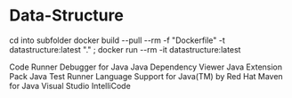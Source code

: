# Data-Structure
cd into subfolder
docker build --pull --rm -f "Dockerfile" -t datastructure:latest "." ; docker run --rm -it  datastructure:latest

Code Runner
Debugger for Java
Java Dependency Viewer
Java Extension Pack
Java Test Runner
Language Support for Java(TM) by Red Hat
Maven for Java
Visual Studio IntelliCode